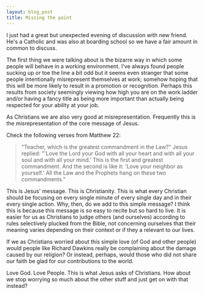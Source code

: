 ```yaml
---
layout: blog_post
title: Missing the point
---
```

I just had a great but unexpected evening of discussion with new friend. He's a Catholic and was also at boarding school so we have a fair amount in common to discuss.

The first thing we were talking about is the bizarre way in which some people will behave in a working environment. I've always found people sucking up or toe the line a bit odd but it seems even stranger that some people intentionally misrepresent themselves at work; somehow hoping that this will be more likely to result in a promotion or recognition. Perhaps this results from society seemingly viewing how high you are on the work ladder and/or having a fancy title as being more important than actually being respected for your ability at your job.

As Christians we are also very good at misrepresentation. Frequently this is the misrepresentation of the core message of Jesus.

Check the following verses from Matthew 22:

> "Teacher, which is the greatest commandment in the Law?"
> Jesus replied: "'Love the Lord your God with all your heart and with all your soul and with all your mind.' This is the first and greatest commandment.
> And the second is like it: 'Love your neighbor as yourself.' All the Law and the Prophets hang on these two commandments."

This is Jesus' message. This is Christianity. This is what every Christian should be focusing on every single minute of every single day and in their every single action. Why, then, do we add to this simple message?
I think this is because this message is so easy to recite but so hard to live. It is easier for us as Christians to judge others (and ourselves) according to rules selectively plucked from the Bible, not concerning ourselves that their meaning varies depending on their context or if they a relevant to our lives.

If we as Christians worried about this simple love (of God and other people) would people like Richard Dawkins really be complaining about the damage caused by our religion? Or instead, perhaps, would those who did not share our faith be glad for our contributions to the world.

Love God. Love People. This is what Jesus asks of Christians. How about we stop worrying so much about the other stuff and just get on with that instead?
